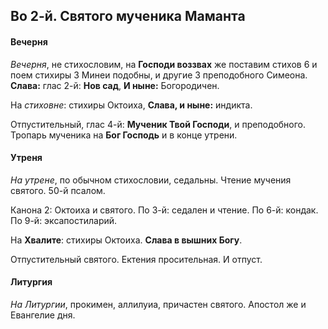 
## Во 2-й. Святого мученика Маманта

#### Вечерня

*Вечерня*, не стихословим, на **Господи воззвах** же поставим стихов 6 и
поем стихиры 3 Минеи подобны, и другие 3 преподобного Симеона. 
**Слава:** глас 2-й: **Нов сад**, **И ныне:** Богородичен.

На *стиховне*: стихиры Октоиха, **Слава, и ныне:** индикта.

Отпустительный, глас 4-й: **Мученик Твой Господи**, и преподобного.
Тропарь мученика на **Бог Господь** и в конце утрени.

#### Утреня

*На утрене*, по обычном стихословии, седальны. Чтение мучения святого. 
50-й псалом.

Канона 2: Октоиха и святого. 
По 3-й: седален и чтение. 
По 6-й: кондак. 
По 9-й: эксапостиларий.

На **Хвалите**: стихиры Октоиха. **Слава в вышних Богу**.

Отпустительный святого. Ектения просительная. И отпуст.

#### Литургия

*На Литургии*, прокимен, аллилуиа, причастен святого. 
Апостол же и Евангелие дня.
